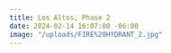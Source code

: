 ```yaml
---
title: Los Altos, Phase 2
date: 2024-02-14 16:07:00 -06:00
image: "/uploads/FIRE%20HYDRANT_2.jpg"
---
```


